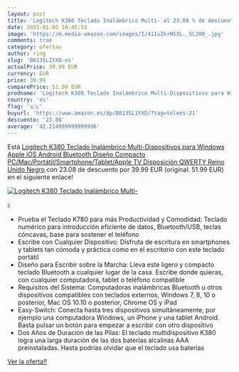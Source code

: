 ```yaml
---
layout: post
title: 'Logitech K380 Teclado Inalámbrico Multi- al 23.08 % de descuento'
date: 2021-01-05 10:45:53
image: 'https://m.media-amazon.com/images/I/41IuZk+N5XL._SL200_.jpg'
comments: true
category: ofertas
author: ring
slug: 'B013SL1YXO-es'
actualPrice: 39.99 EUR
currency: EUR
price: 39.99
comparePrice: 51.99 EUR
prodname: 'Logitech K380 Teclado Inalámbrico Multi-Dispositivos para Windows  Apple iOS  Android  Bluetooth  Diseño Compacto  PC/Mac/Portátil/Smartphone/Tablet/Apple TV  Disposición QWERTY Reino Unido  Negro'
country: 'es'
flag: '🇪🇸'
buyurl: 'https://www.amazon.es/dp/B013SL1YXO/?tag=tolees-21'
descuento: '23.08'
average: '42.214999999999996'
---
```


Está [Logitech K380 Teclado Inalámbrico Multi-Dispositivos para Windows  Apple iOS  Android  Bluetooth  Diseño Compacto  PC/Mac/Portátil/Smartphone/Tablet/Apple TV  Disposición QWERTY Reino Unido  Negro](https://www.amazon.es/dp/B013SL1YXO/?tag=tolees-21) con 23.08 de descuento por 39.99 EUR (original: 51.99 EUR) en el siguiente enlace!

[![Logitech K380 Teclado Inalámbrico Multi-](https://m.media-amazon.com/images/I/41IuZk+N5XL._SL200_.jpg)](https://www.amazon.es/dp/B013SL1YXO/?tag=tolees-21)

ℹ️:

- Prueba el Teclado K780 para más Productividad y Comodidad: Teclado numérico para introducción eficiente de datos, Bluetooth/USB, teclas cóncavas, base para sostener el teléfono
- Escribe con Cualquier Dispositivo: Disfruta de escritura en smartphones y tablets tan cómoda y práctica como en el escritorio con este teclado portátil
- Diseño para Escribir sobre la Marcha: Lleva este ligero y compacto teclado Bluetooth a cualquier lugar de la casa. Escribe donde quieras, con cualquier computadora, tablet o teléfono compatible
- Requisitos del Sistema: Computadoras inalámbricas Bluetooth u otros dispositivos compatibles con teclados externos, Windows 7, 8, 10 o posterior, Mac OS 10.10 o posterior, Chrome OS y iPad
- Easy-Switch: Conecta hasta tres dispositivos simultáneamente, por ejemplo una computadora Windows, un iPhone y una tablet Android. Basta pulsar un botón para empezar a escribir con otro dispositivo
- Dos Años de Duración de las Pilas: El teclado multidispositivo K380 logra una larga duración de las dos baterías alcalinas AAA preinstaladas. Hasta podrías olvidar que el teclado usa baterías

[Ver la oferta!!](https://www.amazon.es/dp/B013SL1YXO/?tag=tolees-21)
